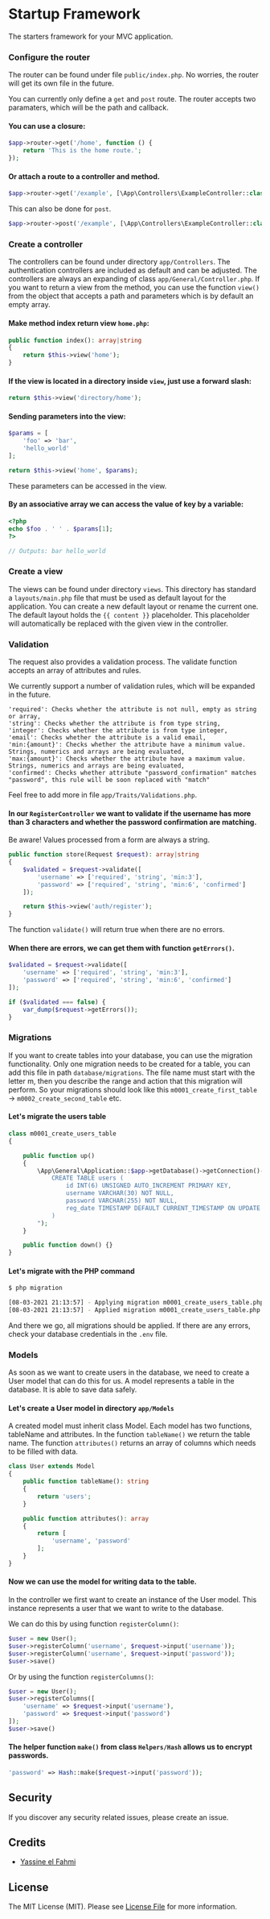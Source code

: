 # Startup Framework
The starters framework for your MVC application.

### Configure the router

The router can be found under file `public/index.php`. No worries, the router will get its own file in the future.

You can currently only define a `get` and `post` route. The router accepts two paramaters, which will be the path and callback.
#### You can use a closure:
```php
$app->router->get('/home', function () {
    return 'This is the home route.';
});
```

#### Or attach a route to a controller and method.
```php
$app->router->get('/example', [\App\Controllers\ExampleController::class, 'index']);
```
This can also be done for `post`.
```php
$app->router->post('/example', [\App\Controllers\ExampleController::class, 'store']);
```

### Create a controller
The controllers can be found under directory `app/Controllers`. The authentication controllers are included as default 
and can be adjusted. The controllers are always an expanding of class `app/General/Controller.php`.
If you want to return a view from the method, you can use the function `view()` from the object that accepts a path and parameters 
which is by default an empty array.

#### Make method index return view `home.php`:
```php
public function index(): array|string
{
    return $this->view('home');
}
```
#### If the view is located in a directory inside `view`, just use a forward slash:
```php
return $this->view('directory/home');
```
#### Sending parameters into the view:
```php
$params = [
    'foo' => 'bar',
    'hello_world'
];

return $this->view('home', $params);
```
These parameters can be accessed in the view.
#### By an associative array we can access the value of key by a variable:
```php
<?php
echo $foo . ' ' . $params[1];
?>

// Outputs: bar hello_world
```

### Create a view
The views can be found under directory `views`. This directory has standard a `layouts/main.php` file that must be used as default layout for the application.
You can create a new default layout or rename the current one. The default layout holds the `{{ content }}` placeholder. 
This placeholder will automatically be replaced with the given view in the controller.

### Validation
The request also provides a validation process. The validate function accepts an array of attributes and rules. 

We currently support a number of validation rules, which will be expanded in the future. 

```
'required': Checks whether the attribute is not null, empty as string or array, 
'string': Checks whether the attribute is from type string,
'integer': Checks whether the attribute is from type integer,
'email': Checks whether the attribute is a valid email, 
'min:{amount}': Checks whether the attribute have a minimum value. Strings, numerics and arrays are being evaluated,
'max:{amount}': Checks whether the attribute have a maximum value. Strings, numerics and arrays are being evaluated, 
'confirmed': Checks whether attribute "password_confirmation" matches "password", this rule will be soon replaced with "match"
```

Feel free to add more in file `app/Traits/Validations.php`.

#### In our `RegisterController` we want to validate if the username has more than 3 characters and whether the password confirmation are matching.
Be aware! Values processed from a form are always a string.
```php
public function store(Request $request): array|string
{
    $validated = $request->validate([
        'username' => ['required', 'string', 'min:3'],
        'password' => ['required', 'string', 'min:6', 'confirmed']
    ]);

    return $this->view('auth/register');
}
```
The function `validate()` will return true when there are no errors.

#### When there are errors, we can get them with function `getErrors()`.
```php
$validated = $request->validate([
    'username' => ['required', 'string', 'min:3'],
    'password' => ['required', 'string', 'min:6', 'confirmed']
]);

if ($validated === false) {
    var_dump($request->getErrors());
}
```

### Migrations
If you want to create tables into your database, you can use the migration functionality.
Only one migration needs to be created for a table, you can add this file in path `database/migrations`.
The file name must start with the letter m, then you describe the range and action that this migration will perform.
So your migrations should look like this `m0001_create_first_table` -> `m0002_create_second_table` etc.

#### Let's migrate the users table
```php
class m0001_create_users_table
{

    public function up()
    {
        \App\General\Application::$app->getDatabase()->getConnection()->exec("
            CREATE TABLE users (
                id INT(6) UNSIGNED AUTO_INCREMENT PRIMARY KEY,
                username VARCHAR(30) NOT NULL,
                password VARCHAR(255) NOT NULL,
                reg_date TIMESTAMP DEFAULT CURRENT_TIMESTAMP ON UPDATE CURRENT_TIMESTAMP
            )
        ");
    }

    public function down() {}
}
```

#### Let's migrate with the PHP command
```bash
$ php migration

[08-03-2021 21:13:57] - Applying migration m0001_create_users_table.php
[08-03-2021 21:13:57] - Applied migration m0001_create_users_table.php
```

And there we go, all migrations should be applied. If there are any errors, check your database credentials in the
`.env` file.

### Models
As soon as we want to create users in the database, we need to create a User model that can do this for us. 
A model represents a table in the database. It is able to save data safely.

#### Let's create a User model in directory `app/Models`
A created model must inherit class Model. Each model has two functions, tableName and attributes. 
In the function `tableName()` we return the table name. The function `attributes()` returns an array of columns which
needs to be filled with data.
````php
class User extends Model
{
    public function tableName(): string
    {
        return 'users';
    }

    public function attributes(): array
    {
        return [
            'username', 'password'
        ];
    }
}
````
#### Now we can use the model for writing data to the table.
In the controller we first want to create an instance of the User model. 
This instance represents a user that we want to write to the database.

We can do this by using function `registerColumn()`:
```php 
$user = new User();
$user->registerColumn('username', $request->input('username'));
$user->registerColumn('username', $request->input('password'));
$user->save()  
```

Or by using the function `registerColumns()`:
```php 
$user = new User();
$user->registerColumns([
    'username' => $request->input('username'),
    'password' => $request->input('password')
]);
$user->save()
```
#### The helper function `make()` from class `Helpers/Hash` allows us to encrypt passwords.
```php
'password' => Hash::make($request->input('password'));
```

## Security

If you discover any security related issues, please create an issue.
## Credits

- [Yassine el Fahmi](https://github.com/yassinefahmi)

## License

The MIT License (MIT). Please see [License File](LICENSE) for more information.
